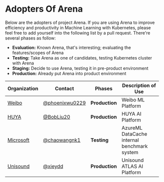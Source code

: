 # Adopters Of Arena 

Below are the adopters of project Arena. If you are using Arena to improve efficiency and productivity in Machine Learning with Kubernetes, please feel free to add yourself into the following list by a pull request. There're several phases as follow:

* **Evaluation:** Known Arena, that's interesting; evaluating the features/scopes of Arena
* **Testing:** Take Arena as one of candidates, testing Kubernetes cluster with Arena
* **Staging:** Decide to use Arena, testing it in pre-product environment
* **Production:** Already put Arena into product environment

| Organization | Contact | Phases      | Description of Use |
| ------------ | ------- | ----------- | ------------------ |
| [Weibo](https://www.weibo.com) | [@phoenixwu0229](https://github.com/phoenixwu0229) | **Production** |  Weibo ML Platform |
| [HUYA](https://www.huya.com) | [@BobLiu20](https://github.com/bobliu20) | **Production** |  HUYA AI Platform |
| [Microsoft](https://www.microsoft.com) | [@chaowangnk1](https://github.com/chaowangnk1) | **Testing** |  AzureML DataCache internal benchmark system |
| [Unisound](https://www.unisound.com) | [@xieydd](https://github.com/xieydd) | **Production** | Unisound ATLAS AI Platform |
